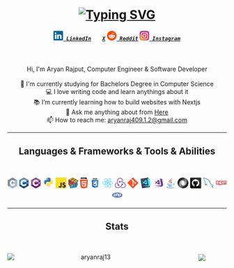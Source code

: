 <h1 align="center">
  <a href="https://git.io/typing-svg"><img src="https://readme-typing-svg.herokuapp.com?font=arial+black&duration=3000&pause=10&color=9482F7&center=true&vCenter=true&random=false&width=435&lines=Hello%2C+There+%F0%9F%91%8B;Glad+to+meet+You+!;This+is+Aryan+Rajput...." alt="Typing SVG" /></a>
</h1>

<h5 align="center">
  <code><a href="https://www.linkedin.com/in/aryan-rajput-18895b289" title="LinkedIn Profile"><img width="22" src="images/linkedin.svg"> LinkedIn</a></code>
  <code><a href="https://x.com/Aryan02009993" title="X Profile"><img width="22" src="images/x.svg">X</a></code>
  <code><a href="https://www.reddit.com/user/aryanraj13/" title="Reddit Profile"><img width="22" src="images/reddit.svg"> Reddit</a></code>
  <code><a href="https://instagram.com/_aryan.raj13" title="Instagram Profile"><img width="22" src="images/instagram.svg"> Instagram</a></code>
</h5>
<br>
<p align="center">
  Hi, I'm Aryan Rajput, Computer Engineer & Software Developer
  <br>
  <br>
  🔬 I'm currently studying for Bachelors Degree in Computer Science
  <br>
  💻 I love writing code and learn anythings about it
  <br>
  📚 I’m currently learning how to build websites with Nextjs
  <br>
  💬 Ask me anything about from <a href="https://github.com/aryanraj13/aryanraj13/issues" title="Issues">Here</a>
  <br>
  📫 How to reach me: <a href="mailto: aryanraj409.1.2@gmail.com">aryanraj409.1.2@gmail.com</a>
</p>

<hr>
<h2 align="center"> Languages & Frameworks & Tools & Abilities </h2>
<br>
<p align="center">
  <code><img title="C" height="25" src="images/c.svg"></code>
  <code><img title="C++" height="25" src="images/cpp.svg"></code>
  <code><img title="C#" height="25" src="images/cSharp.svg"></code>
  <code><img title="Python" height="25" src="images/python-original.svg"></code>
  <code><img title="Javascript" height="25" src="images/javascript.svg"></code>
  <code><img title="Problem Solving" height="25" src="images/problemSolving.png"></code>
  <code><img title="HTML5" height="25" src="images/html5.svg"></code>
  <code><img title="CSS" height="25" src="images/css.svg"></code>
  <code><img title="React" height="25" src="images/react-original.svg"></code>
  <code><img title="Redux" height="25" src="images/redux.svg"></code>
  <code><img title="Git" height="25" src="images/git-original.svg"></code>
  <code><img title="Visual Studio Code" height="25" src="images/vscode.png"></code>
  <code><img title="Microsoft Visual Studio" height="25" src="images/visualstudio.png"></code>
  <code><img title="Java" height="25" src="images/java-original.svg"></code>
  <code><img title="JSON" height="25" src="images/json.svg"></code>
  <code><img title="GitHub" height="25" src="images/github.svg"></code>
  <code><img title="MySQL" height="25" src="images/mysql.svg"></code>
  <code><img title="npm" height="25" src="images/npm.svg"></code>
  <code><img title="PHP" height="25" src="images/php.svg"></code>
</p>
<hr>

<h2 align="center"> Stats </h2>
<br>
<p align=center>
  <div align=center>
    <a href="https://github.com/denvercoder1/github-readme-streak-stats" title="Go to Source">
      <img align="left" width=390 src="https://streak-stats.demolab.com/?user=aryanraj13&theme=react&border=61dafb&hide_border=true" alt="aryanraj13" />
    </a>
    <a href="https://github.com/anuraghazra/github-readme-stats">
      <img height=200 align="center" src="https://github-readme-stats.vercel.app/api/top-langs/?username=aryanraj13&hide=c%23,powershell,Mathematica,Ruby,Objective-C,Objective-C%2b%2b,Cuda&title_color=61dafb&text_color=ffffff&icon_color=61dafb&bg_color=20232a&langs_count=8&layout=compact&border_color=61dafb&hide_border=true&size_weight=0.5&count_weight=0.5" />
    </a>
  </div>
  <br>
